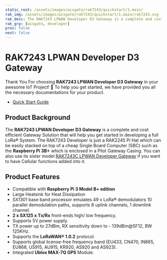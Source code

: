 ```yaml
---
static_root: /assets/images/wisgate/rak7243/quickstart/1.main/
rak_img: /assets/images/wisgate/rak7243/quickstart/1.main/rak7243.svg
rak_desc: The RAK7243 LPWAN Developer D3 Gateway is a complete and cost efficient Gateway Solution that will help you get started in developing a full LoRa® System. The RAK7243 Developer is just a RAK2245 Pi Hat which can be easily stacked on top of a cheap Single Board Computer (SBC) such as the Raspberry Pi 3B+ which is enclosed in a Pilot Gateway Casing.
rak_grp: [wisgate, developer]
prev: false
next: false
---
```


# RAK7243 LPWAN Developer D3 Gateway
Thank You For choosing **RAK7243 LPWAN Developer D3 Gateway** in your awesome IoT Project! 🎉 To help you get started, we have provided you all the necessary documentations for your product.

* [Quick Start Guide](../Quickstart/)

## Product Background

The **RAK7243 LPWAN Developer D3 Gateway** is a complete and cost efficient Gateway Solution that will help you get started in developing a full LoRa® System. The RAK7243 Developer is just a RAK2245 Pi Hat which can be easily stacked on top of a cheap Single Board Computer (SBC) such as the **Raspberry Pi 3B+** which is enclosed in a Pilot Gateway Casing. You can also use its sister model [RAK7243C LPWAN Developer Gateway](https://store.rakwireless.com/products/rak7243c-pilot-gateway) if you want to have Cellular functions added into it.



## Product Features

- Compatible with **Raspberry Pi 3 Model B+ edition**
- Large Heatsink for Heat Dissipation
- SX1301 base band processor emulates 49 x LoRa® demodulators 10 parallel demodulation paths, supports 8 uplink channels, 1 downlink channel.
- **2 x SX125 x Tx/Rx** front-ends high/ low frequency.
- Supports 5V power supply.
- TX power up to 27dBm, RX sensitivity down to - 139dBm@SF12, BW 125KHz.
- Supports the **LoRaWAN® 1.0.2** protocol.
- Supports global license-free frequency band (EU433, CN470, IN865, EU868, US915, AU915, KR920, AS920 and AS923).
- Integrated **Ublox MAX-7Q GPS** Module.
